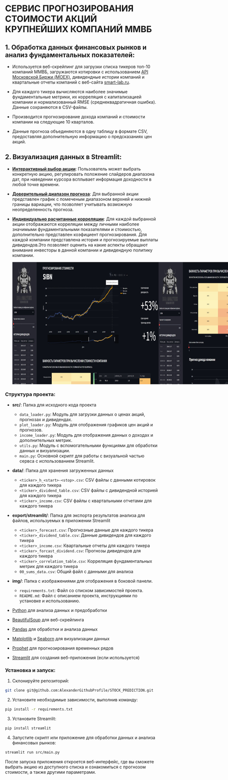 # СЕРВИС ПРОГНОЗИРОВАНИЯ СТОИМОСТИ АКЦИЙ КРУПНЕЙШИХ КОМПАНИЙ ММВБ
## 1. Обработка данных финансовых рынков и анализ фундаментальных показателей:
- Используется веб-скрейпинг для загрузки списка тикеров топ-10 компаний ММВБ, загружаются котировки с использованием [API Московской Биржи (MOEX)](https://www.moex.com/ru/), дивидендные истории компаний и квартальные отчеты компаний с веб-сайта [smart-lab.ru](https://smart-lab.ru/).
   
- Для каждого тикера вычисляются наиболее значимые фундаментальные метрики, их корреляция с капитализацией компании и нормализованный RMSE (среднеквадратичная ошибка). Данные сохраняются в CSV-файлы.

- Производится прогнозирование дохода компаний и стоимости компании на следующие 10 кварталов.

- Данные прогноза объединяются в одну таблицу в формате CSV, предоставляя дополнительную информацию о предсказаниях цен акций.


## 2. **Визуализация данных в Streamlit:**

- [**Интерактивный выбор акции**](#): Пользователь может выбрать конкретную акцию, регулировать положение слайдеров диапазона дат, при наведении курсора всплывает информация доходности в любой точке времени.
  
- [**Доверительный диапазон прогноза**](#): Для выбранной акции представлен график с помеченым диапазоном верхней и нижней границы вариации, что позволяет учитывать возможную неопределенность прогноза.
  
- [**Индивидуально расчитанные корреляции**](#): Для каждой выбранной акции отображаются корреляции между личными наиболее значимыми фундаментальными показателями и стоимостью, дополнительно представлен коэфициент прогнозирования. Для каждой компании представлена история и прогнозируемые выплаты дивидендов.Это позволяет оценить на какие аспекты обращают внимание инвесторы в данной компании и дивидендную политику компании.

  <div style="display: flex;">
    <img src="img/exmp/7.jpg" width="800" height="400">
    <img src="img/exmp/8.jpg" width="800" height="400">
    <img src="img/exmp/9.jpg" width="800" height="400">
</div>

### Структура проекта:

- **src/**: Папка для исходного кода проекта
  - `data_loader.py`: Модуль для загрузки данных о ценах акций, прогнозах и дивидендах.
  - `plot_loader.py`: Модуль для отображения графиков цен акций и прогнозов.
  - `income_loader.py`: Модуль для отображения данных о доходах и дополнительных метрик.
  - `utils.py`: Модуль с вспомогательными функциями для обработки данных и визуализации.
  - `main.py`: Основной скрипт для работы с визуальной частью сервса с использованием Streamlit.


- **data/**: Папка для хранения загруженных данных
  - `<ticker>_h_<start>-<stop>.csv`: CSV файлы с данными котировок для каждого тикера
  - `<ticker>_dividend_table.csv`: CSV файлы с дивидендной историей для каждого тикера
  - `<ticker>_income.csv`: CSV файлы с квартальными отчетами для каждого тикера

- **export/streamlit/**: Папка для экспорта результатов анализа для файлов, используемых в приложении Streamlit
    - `<ticker>_forecast.csv`: Прогнозные данные для каждого тикера
    - `<ticker>_dividend_table.csv`: Данные дивидендов для каждого тикера
    - `<ticker>_income.csv`: Квартальные отчеты для каждого тикера
    - `<ticker>_forcast_dividend.csv`: Прогнозы дивидендов для каждого тикера
    - `<ticker>_correlation_table.csv`: Корреляция фундаментальных метрик для каждого тикера
    - `00_sums_data.csv`: Общий файл с данными для анализа

- **img/**: Папка с изображениями для отображения в боковой панели.

   - `requirements.txt`: Файл со списком зависимостей проекта.
   - `README.md`: Файл с описанием проекта, инструкциями по установке и использованию.


- [Python](https://www.python.org/) для анализа данных и предобработки
- [BeautifulSoup](https://www.crummy.com/software/BeautifulSoup/bs4/doc/) для веб-скрейпинга
- [Pandas](https://pandas.pydata.org/) для обработки и анализа данных
- [Matplotlib](https://matplotlib.org/) и [Seaborn](https://seaborn.pydata.org/) для визуализации данных
- [Prophet](https://facebook.github.io/prophet/) для прогнозирования временных рядов
- [Streamlit](https://streamlit.io/) для создания веб-приложения (если используется)

### Установка и запуск:
1. Склонируйте репозиторий:

```bash
git clone git@github.com:AlexanderGithubProfile/STOCK_PREDICTION.git
```

2. Установите необходимые зависимости, выполнив команду:
```bash
pip install -r requirements.txt
```
3. Установите Streamlit:

```bash
pip install streamlit
```
4. Запустите скрипт или приложение для обработки данных и анализа финансовых рынков:
```bash
streamlit run src/main.py
```
После запуска приложения откроется веб-интерфейс, где вы сможете выбрать акцию из доступного списка и ознакомиться с прогнозом стоимости, а также другими параметрами.

